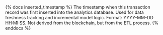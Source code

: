 {% docs inserted_timestamp %}
The timestamp when this transaction record was first inserted into the analytics database. Used for data freshness tracking and incremental model logic. Format: YYYY-MM-DD HH:MI:SS. Not derived from the blockchain, but from the ETL process.
{% enddocs %}